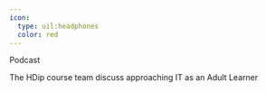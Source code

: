 ```yaml
---
icon:
  type: uil:headphones
  color: red
---   
```


Podcast

The HDip course team discuss approaching IT as an Adult Learner